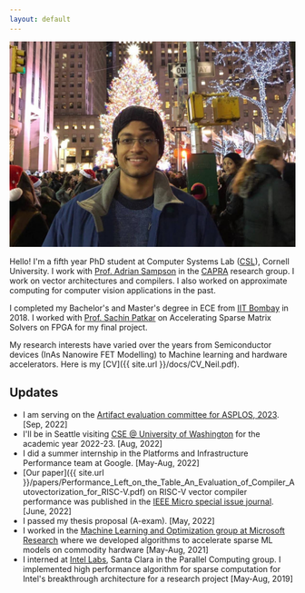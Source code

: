 ```yaml
---
layout: default
---
```

<!-- <p><img style="padding: 0 15px; float: left;" src="images/Neil.jpg" alt="alt text" width="400"/></p>
<p style="margin-top: 20px;"> </p> -->

![alt text](images/Neil.jpg)

Hello! I'm a fifth year PhD student at Computer Systems Lab ([CSL](http://www.csl.cornell.edu)), Cornell University. I work with [Prof. Adrian Sampson](https://www.cs.cornell.edu/~asampson/) in the [CAPRA](https://capra.cs.cornell.edu) research group. I work on vector architectures and compilers. I also worked on approximate computing for computer vision applications in the past.

I completed my Bachelor's and Master's degree in ECE from [IIT Bombay](http://www.iitb.ac.in) in 2018. I worked with [Prof. Sachin Patkar](https://www.ee.iitb.ac.in/wiki/faculty/patkar) on Accelerating Sparse Matrix Solvers on FPGA for my final project.

My research interests have varied over the years from Semiconductor devices (InAs Nanowire FET Modelling) to Machine learning and hardware accelerators. Here is my [CV]({{ site.url }}/docs/CV_Neil.pdf).


## Updates

- I am serving on the [Artifact evaluation committee for ASPLOS, 2023](https://sites.google.com/stanford.edu/asplos23aec/committee). [Sep, 2022]
- I'll be in Seattle visiting [CSE @ University of Washington](https://www.cs.washington.edu/) for the academic year 2022-23. [Aug, 2022]
- I did a summer internship in the Platforms and Infrastructure Performance team at Google. [May-Aug, 2022]
- [Our paper]({{ site.url }}/papers/Performance_Left_on_the_Table_An_Evaluation_of_Compiler_Autovectorization_for_RISC-V.pdf) on RISC-V vector compiler performance was published in the [IEEE Micro special issue journal](https://ieeexplore.ieee.org/xpl/tocresult.jsp?isnumber=9891811&punumber=40). [June, 2022]
- I passed my thesis proposal (A-exam). [May, 2022]
- I worked in the [Machine Learning and Optimization group at Microsoft Research](https://www.microsoft.com/en-us/research/group/mlog/) where we developed algorithms to accelerate sparse ML models on commodity hardware [May-Aug, 2021]
- I interned at [Intel Labs](https://www.intel.com/content/www/us/en/research/overview.html), Santa Clara in the Parallel Computing group. I implemented high performance algorithm for sparse computation for Intel's breakthrough architecture for a research project [May-Aug, 2019]